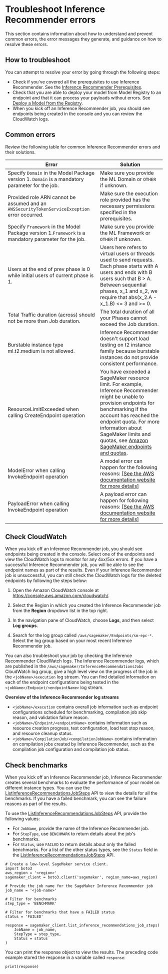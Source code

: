 # Troubleshoot Inference Recommender errors<a name="inference-recommender-troubleshooting"></a>

This section contains information about how to understand and prevent common errors, the error messages they generate, and guidance on how to resolve these errors\.

## How to troubleshoot<a name="inference-recommender-troubleshooting-how-to"></a>

You can attempt to resolve your error by going through the following steps:
+ Check if you've covered all the prerequisites to use Inference Recommender\. See the [Inference Recommender Prerequisites](https://docs.aws.amazon.com/sagemaker/latest/dg/inference-recommender-prerequisites.html)\.
+ Check that you are able to deploy your model from Model Registry to an endpoint and that it can process your payloads without errors\. See [Deploy a Model from the Registry](https://docs.aws.amazon.com/sagemaker/latest/dg/model-registry-deploy.html)\.
+ When you kick off an Inference Recommender job, you should see endpoints being created in the console and you can review the CloudWatch logs\.

## Common errors<a name="inference-recommender-troubleshooting-common"></a>

Review the following table for common Inference Recommender errors and their solutions\.


| Error | Solution | 
| --- | --- | 
|  Specify `Domain` in the Model Package version 1\. `Domain` is a mandatory parameter for the job\.  |  Make sure you provide the ML Domain or `OTHER` if unknown\.  | 
|  Provided role ARN cannot be assumed and an `AWSSecurityTokenServiceException` error occurred\.  |  Make sure the execution role provided has the necessary permissions specified in the prerequisites\.  | 
|  Specify `Framework` in the Model Package version 1\.`Framework` is a mandatory parameter for the job\.  |  Make sure you provide the ML Framework or `OTHER` if unknown\.  | 
|  Users at the end of prev phase is 0 while initial users of current phase is 1\.  |  Users here refers to virtual users or threads used to send requests\. Each phase starts with A users and ends with B users such that B > A\. Between sequential phases, x\_1 and x\_2, we require that abs\(x\_2\.A \- x\_1\.B\) <= 3 and >= 0\.  | 
|  Total Traffic duration \(across\) should not be more than Job duration\.  |  The total duration of all your Phases cannot exceed the Job duration\.  | 
|  Burstable instance type ml\.t2\.medium is not allowed\.  |  Inference Recommender doesn't support load testing on t2 instance family because burstable instances do not provide consistent performance\.  | 
|  ResourceLimitExceeded when calling CreateEndpoint operation  |  You have exceeded a SageMaker resource limit\. For example, Inference Recommender might be unable to provision endpoints for benchmarking if the account has reached the endpoint quota\. For more information about SageMaker limits and quotas, see [Amazon SageMaker endpoints and quotas](https://docs.aws.amazon.com/general/latest/gr/sagemaker.html)\.  | 
|  ModelError when calling InvokeEndpoint operation  |  A model error can happen for the following reasons: [\[See the AWS documentation website for more details\]](http://docs.aws.amazon.com/sagemaker/latest/dg/inference-recommender-troubleshooting.html)  | 
|  PayloadError when calling InvokeEndpoint operation  |  A payload error can happen for following reasons: [\[See the AWS documentation website for more details\]](http://docs.aws.amazon.com/sagemaker/latest/dg/inference-recommender-troubleshooting.html)  | 

## Check CloudWatch<a name="inference-recommender-troubleshooting-check-cw"></a>

When you kick off an Inference Recommender job, you should see endpoints being created in the console\. Select one of the endpoints and view the CloudWatch logs to monitor for any 4xx/5xx errors\. If you have a successful Inference Recommender job, you will be able to see the endpoint names as part of the results\. Even if your Inference Recommender job is unsuccessful, you can still check the CloudWatch logs for the deleted endpoints by following the steps below:

1. Open the Amazon CloudWatch console at [https://console\.aws\.amazon\.com/cloudwatch/](https://console.aws.amazon.com/cloudwatch/)\.

1. Select the Region in which you created the Inference Recommender job from the **Region** dropdown list in the top right\.

1. In the navigation pane of CloudWatch, choose **Logs**, and then select **Log groups**\.

1. Search for the log group called `/aws/sagemaker/Endpoints/sm-epc-*`\. Select the log group based on your most recent Inference Recommender job\.

You can also troubleshoot your job by checking the Inference Recommender CloudWatch logs\. The Inference Recommender logs, which are published in the `/aws/sagemaker/InferenceRecommendationsJobs` CloudWatch log group, give a high level view on the progress of the job in the `<jobName>/execution` log stream\. You can find detailed information on each of the endpoint configurations being tested in the `<jobName>/Endpoint/<endpointName>` log stream\.

**Overview of the Inference Recommender log streams**
+ `<jobName>/execution` contains overall job information such as endpoint configurations scheduled for benchmarking, compilation job skip reason, and validation failure reason\.
+ `<jobName>/Endpoint/<endpointName>` contains information such as resource creation progress, test configuration, load test stop reason, and resource cleanup status\.
+ `<jobName>/CompilationJob/<compilationJobName>` contains information on compilation jobs created by Inference Recommender, such as the compilation job configuration and compilation job status\.

## Check benchmarks<a name="inference-recommender-troubleshooting-check-benchmarks"></a>

When you kick off an Inference Recommender job, Inference Recommender creates several benchmarks to evaluate the performance of your model on different instance types\. You can use the [ListInferenceRecommendationsJobSteps](https://docs.aws.amazon.com/sagemaker/latest/APIReference/API_ListInferenceRecommendationsJobSteps.html) API to view the details for all the benchmarks\. If you have a failed benchmark, you can see the failure reasons as part of the results\.

To use the [ListInferenceRecommendationsJobSteps](https://docs.aws.amazon.com/sagemaker/latest/APIReference/API_ListInferenceRecommendationsJobSteps.html) API, provide the following values:
+ For `JobName`, provide the name of the Inference Recommender job\.
+ For `StepType`, use `BENCHMARK` to return details about the job's benchmarks\.
+ For `Status`, use `FAILED` to return details about only the failed benchmarks\. For a list of the other status types, see the `Status` field in the [ListInferenceRecommendationsJobSteps](https://docs.aws.amazon.com/sagemaker/latest/APIReference/API_ListInferenceRecommendationsJobSteps.html) API\.

```
# Create a low-level SageMaker service client.
import boto3
aws_region = '<region>'
sagemaker_client = boto3.client('sagemaker', region_name=aws_region) 

# Provide the job name for the SageMaker Inference Recommender job
job_name = '<job-name>'

# Filter for benchmarks
step_type = 'BENCHMARK' 

# Filter for benchmarks that have a FAILED status
status = 'FAILED'

response = sagemaker_client.list_inference_recommendations_job_steps(
    JobName = job_name,
    StepType = step_type,
    Status = status
)
```

You can print the response object to view the results\. The preceding code example stored the response in a variable called `response`:

```
print(response)
```